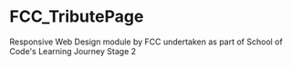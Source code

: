 # FCC_TributePage

Responsive Web Design module by FCC undertaken as part of School of Code's Learning Journey Stage 2
